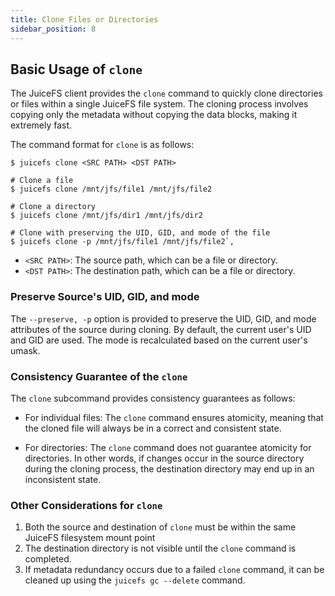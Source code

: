 ```yaml
---
title: Clone Files or Directories
sidebar_position: 8
---
```


## Basic Usage of `clone`

The JuiceFS client provides the `clone` command to quickly clone directories or files within a single JuiceFS file system. The cloning process involves copying only the metadata without copying the data blocks, making it extremely fast.

The command format for `clone` is as follows:

```shell
$ juicefs clone <SRC PATH> <DST PATH>

# Clone a file
$ juicefs clone /mnt/jfs/file1 /mnt/jfs/file2

# Clone a directory
$ juicefs clone /mnt/jfs/dir1 /mnt/jfs/dir2

# Clone with preserving the UID, GID, and mode of the file
$ juicefs clone -p /mnt/jfs/file1 /mnt/jfs/file2`,
```

- `<SRC PATH>`: The source path, which can be a file or directory.
- `<DST PATH>`: The destination path, which can be a file or directory.

### Preserve Source's UID, GID, and mode

The `--preserve, -p` option is provided to preserve the UID, GID, and mode attributes of the source during cloning. By default, the current user's UID and GID are used. The mode is recalculated based on the current user's umask.

### Consistency Guarantee of the `clone`

The `clone` subcommand provides consistency guarantees as follows:

- For individual files: The `clone` command ensures atomicity, meaning that the cloned file will always be in a correct and consistent state.

- For directories: The `clone` command does not guarantee atomicity for directories. In other words, if changes occur in the source directory during the cloning process, the destination directory may end up in an inconsistent state.

### Other Considerations for `clone`

1. Both the source and destination of `clone` must be within the same JuiceFS filesystem mount point
2. The destination directory is not visible until the `clone` command is completed.
3. If metadata redundancy occurs due to a failed `clone` command, it can be cleaned up using the `juicefs gc --delete` command.
